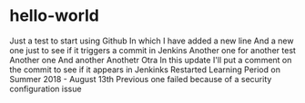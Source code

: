 # hello-world
Just a test to start using Github
In which I have added a new line
And a new one just to see if it triggers a commit in Jenkins
Another one for another test
Another one
And another
Anothetr
Otra
In this update I'll put a comment on the commit to see if it appears in Jenkinks
Restarted Learning Period on Summer 2018 - August 13th
Previous one failed because of a security configuration issue
